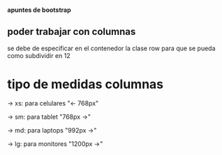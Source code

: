 #### apuntes de bootstrap

## poder trabajar con columnas
se debe de especificar en el contenedor la clase row para que se pueda como
subdividir en 12 


# tipo de medidas columnas

-> xs: para celulares "<- 768px"

-> sm: para tablet "768px ->"

-> md: para laptops "992px ->"

-> lg: para monitores "1200px ->"


